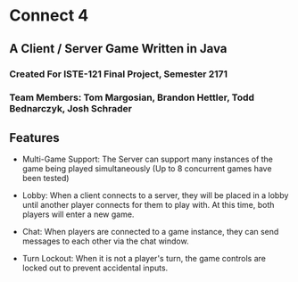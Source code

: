 # Connect 4
## A Client / Server Game Written in Java

### Created For ISTE-121 Final Project, Semester 2171
### Team Members: Tom Margosian, Brandon Hettler, Todd Bednarczyk, Josh Schrader


## Features

- Multi-Game Support: The Server can support many instances of the game being played simultaneously (Up to 8 concurrent games have been tested)

- Lobby: When a client connects to a server, they will be placed in a lobby until another player connects for them to play with.  At this time, both players will enter a new game.

- Chat: When players are connected to a game instance, they can send messages to each other via the chat window.

- Turn Lockout: When it is not a player's turn, the game controls are locked out to prevent accidental inputs.
